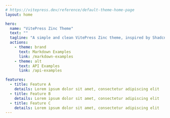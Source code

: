```yaml
---
# https://vitepress.dev/reference/default-theme-home-page
layout: home

hero:
  name: "VitePress Zinc Theme"
  text: ""
  tagline: "A simple and clean VitePress Zinc theme, inspired by Shadcn"
  actions:
    - theme: brand
      text: Markdown Examples
      link: /markdown-examples
    - theme: alt
      text: API Examples
      link: /api-examples

features:
  - title: Feature A
    details: Lorem ipsum dolor sit amet, consectetur adipiscing elit
  - title: Feature B
    details: Lorem ipsum dolor sit amet, consectetur adipiscing elit
  - title: Feature C
    details: Lorem ipsum dolor sit amet, consectetur adipiscing elit
---
```


